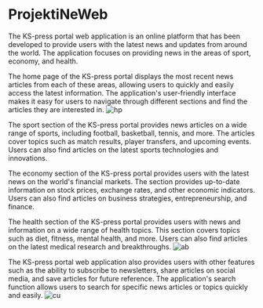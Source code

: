 # ProjektiNeWeb

The KS-press portal web application is an online platform that has been developed to provide users with the latest news and updates from around the world. The application focuses on providing news in the areas of sport, economy, and health.

The home page of the KS-press portal displays the most recent news articles from each of these areas, allowing users to quickly and easily access the latest information. The application's user-friendly interface makes it easy for users to navigate through different sections and find the articles they are interested in.
![hp](https://user-images.githubusercontent.com/65460301/230948689-cd16c036-a7e1-47d8-a42d-67dd3b91ae58.png)

The sport section of the KS-press portal provides news articles on a wide range of sports, including football, basketball, tennis, and more. The articles cover topics such as match results, player transfers, and upcoming events. Users can also find articles on the latest sports technologies and innovations.

The economy section of the KS-press portal provides users with the latest news on the world's financial markets. The section provides up-to-date information on stock prices, exchange rates, and other economic indicators. Users can also find articles on business strategies, entrepreneurship, and finance.

The health section of the KS-press portal provides users with news and information on a wide range of health topics. This section covers topics such as diet, fitness, mental health, and more. Users can also find articles on the latest medical research and breakthroughs.
![ab](https://user-images.githubusercontent.com/65460301/230948683-5700984e-ac47-4843-9d3e-c5b6adecff68.png)

The KS-press portal web application also provides users with other features such as the ability to subscribe to newsletters, share articles on social media, and save articles for future reference. The application's search function allows users to search for specific news articles or topics quickly and easily.
![cu](https://user-images.githubusercontent.com/65460301/230948693-7387bb4d-ab96-44f7-ab92-91f60d7c1a28.png)
